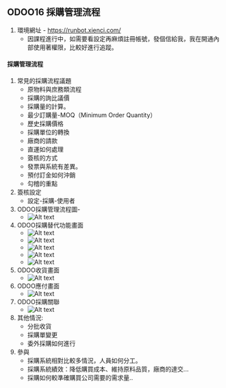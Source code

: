 ## ODOO16 採購管理流程
1. 環境網址 - https://runbot.xienci.com/
   + 因課程進行中，如需要看設定再麻煩註冊帳號，發個信給我，我在開通內部使用著權限，比較好進行追蹤。
#### 採購管理流程
1. 常見的採購流程議題
   + 原物料與庶務類流程
   + 採購的詢比議價
   + 採購量的計算。
   + 最少訂購量-MOQ（Minimum Order Quantity）
   + 歷史採購價格
   + 採購單位的轉換
   + 廠商的請款
   + 直運如何處理
   + 簽核的方式
   + 發票與系統有差異。
   + 預付訂金如何沖銷
   + 勾稽的重點
2. 簽核設定
   + 設定-採購-使用者
3. ODOO採購管理流程圖-
   + ![Alt text](https://github.com/ksharry/odoo-repository/blob/main/pic/A3111.png?raw=true)
4. ODOO採購替代功能畫面
   + ![Alt text](https://github.com/ksharry/odoo-repository/blob/main/pic/A3112.png?raw=true)
   + ![Alt text](https://github.com/ksharry/odoo-repository/blob/main/pic/3113.png?raw=true)
   + ![Alt text](https://github.com/ksharry/odoo-repository/blob/main/pic/A3114.png?raw=true)
   + ![Alt text](https://github.com/ksharry/odoo-repository/blob/main/pic/A3115.png?raw=true)
   + ![Alt text](https://github.com/ksharry/odoo-repository/blob/main/pic/A3116.png?raw=true)
4. ODOO收貨畫面
   + ![Alt text](https://github.com/ksharry/odoo-repository/blob/main/pic/A3117.png?raw=true)
5. ODOO應付畫面
   + ![Alt text](https://github.com/ksharry/odoo-repository/blob/main/pic/A3118.png?raw=true)
6. ODOO採購關聯
   + ![Alt text](https://github.com/ksharry/odoo-repository/blob/main/pic/A3119.png?raw=true)
6. 其他情況:
   + 分批收貨
   + 採購單變更
   + 委外採購如何進行
7. 參與
   + 採購系統相對比較多情況，人員如何分工。
   + 採購系統績效：降低購買成本、維持原料品質，廠商的達交...
   + 採購如何較準確購買公司需要的需求量..
